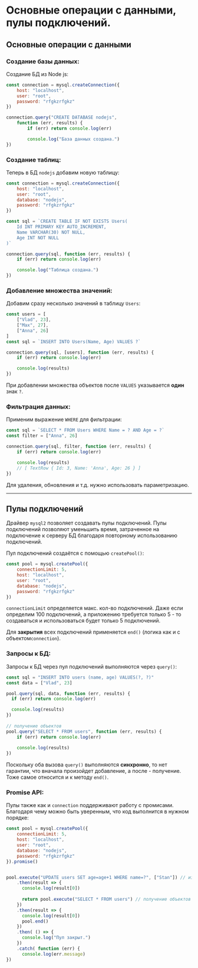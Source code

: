 # Основные операции с данными, пулы подключений.

## Основные операции с данными

### **Создание базы данных:**

Создание БД из Node js:

```javascript
const connection = mysql.createConnection({
    host: "localhost",
    user: "root",
    password: "rfgkzrfgkz"
})

connection.query("CREATE DATABASE nodejs",
    function (err, results) {
        if (err) return console.log(err)

        console.log("База данных создана.")
})
```

### **Создание таблиц:**

Теперь в БД `nodejs` добавим новую таблицу:

```javascript
const connection = mysql.createConnection({
    host: "localhost",
    user: "root",
    database: "nodejs",
    password: "rfgkzrfgkz"
})

const sql = `CREATE TABLE IF NOT EXISTS Users(
    Id INT PRIMARY KEY AUTO_INCREMENT,
    Name VARCHAR(30) NOT NULL,
    Age INT NOT NULL    
)`

connection.query(sql, function (err, results) {
    if (err) return console.log(err)

    console.log("Таблица создана.")
})
```

### **Добавление множества значений:**

Добавим сразу несколько значений в таблицу `Users`:

```javascript
const users = [
    ["Vlad", 23],
    ["Max", 27],
    ["Anna", 26]
]
const sql = `INSERT INTO Users(Name, Age) VALUES ?`

connection.query(sql, [users], function (err, results) {
    if (err) return console.log(err)

    console.log(results)
})
```

При добавлении множества объектов после `VALUES` указывается **один** знак `?`.

### **Фильтрация данных:**

Применим выражение `WHERE` для фильтрации:

```javascript
const sql = `SELECT * FROM Users WHERE Name = ? AND Age = ?`
const filter = ["Anna", 26]

connection.query(sql, filter, function (err, results) {
    if (err) return console.log(err)

    console.log(results)
    // [ TextRow { Id: 3, Name: 'Anna', Age: 26 } ]
})
```

Для удаления, обновления и т.д. нужно использовать параметризацию.
***

## Пулы подключений

Драйвер `mysql2` позволяет создавать пулы подключений. Пулы подключений позволяют уменьшить время, затраченное на подключение к серверу БД благодаря повторному использованию подключений. 

Пул подключений создаётся с помощью `createPool()`:

```javascript
const pool = mysql.createPool({
    connectionLimit: 5,
    host: "localhost",
    user: "root",
    database: "nodejs",
    password: "rfgkzrfgkz"
})
```

`connectionLimit` определяется макс. кол-во подключений. Даже если определим 100 подключений, а приложению требуется только 5 - то создаваться и использоваться будет только 5 подключений.

Для **закрытия** всех подключений применяется `end()` (логика как и с объектом`connection`).

### **Запросы к БД:**

Запросы к БД через пул подключений выполняются через `query()`:

```javascript
const sql = "INSERT INTO users (name, age) VALUES(?, ?)"
const data = ["Vlad", 23]

pool.query(sql, data, function (err, results) {
  if (err) return console.log(err)

  console.log(results)
})
 
// получение объектов
pool.query("SELECT * FROM users", function (err, results) {
    if (err) return console.log(err)
    
    console.log(results)
})
```

Поскольку оба вызова `query()` выполняются **синхронно**, то нет гарантии, что вначала произойдет добавление, а после - получение. Тоже самое относится и к методу `end()`.

### **Promise API:**

Пулы также как и `connection` поддерживают работу с промисами. Благодаря чему можно быть уверенным, что код выполнится в нужном порядке: 

```javascript
const pool = mysql.createPool({
    connectionLimit: 5,
    host: "localhost",
    user: "root",
    database: "nodejs",
    password: "rfgkzrfgkz"
}).promise()


pool.execute("UPDATE users SET age=age+1 WHERE name=?", ["Stan"]) // изменение объектов
    .then(result => { 
      console.log(result[0])
      
      return pool.execute("SELECT * FROM users") // получение объектов
    })
    .then(result => {
      console.log(result[0])
      pool.end()
    })
    .then( () => {
      console.log("Пул закрыт.")
    })
    .catch( function (err) {
      console.log(err.message)
})
```





